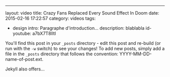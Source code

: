 ---
layout: video
title:  Crazy Fans Replaced Every Sound Effect In Doom
date:   2015-02-16 17:22:57
category: videos
tags:
- design
intro: Paragraphe d'introduction...
description: blablabla
id-youtube: a7bX7T8lltI

You'll find this post in your `_posts` directory - edit this post and re-build (or run with the `-w` switch) to see your changes!
To add new posts, simply add a file in the `_posts` directory that follows the convention: YYYY-MM-DD-name-of-post.ext.

Jekyll also offers...